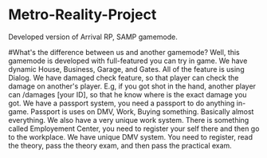 # Metro-Reality-Project
Developed version of Arrival RP, SAMP gamemode.

#What's the difference between us and another gamemode?
Well, this gamemode is developed with full-featured you can try in game.
We have dynamic House, Business, Garage, and Gates.
All of the feature is using Dialog.
We have damaged check feature, so that player can check the damage on another's player. E.g, if you got shot in the hand, another player can /damages [your ID], so that he know where is the exact damage you got.
We have a passport system, you need a passport to do anything in-game.
Passport is uses on DMV, Work, Buying something. Basically almost everything.
We also have a very unique work system. There is something called Employement Center, you need to register your self there and then go to the workplace.
We have unique DMV system. You need to register, read the theory, pass the theory exam, and then pass the practical exam.
